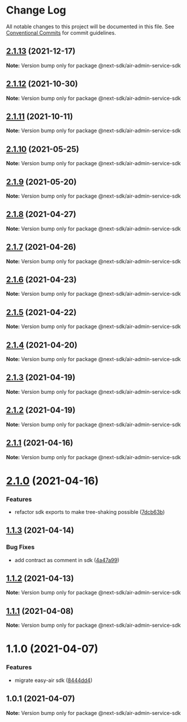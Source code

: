 # Change Log

All notable changes to this project will be documented in this file.
See [Conventional Commits](https://conventionalcommits.org) for commit guidelines.

## [2.1.13](https://github.com/easyops-cn/next-providers/compare/@next-sdk/air-admin-service-sdk@2.1.12...@next-sdk/air-admin-service-sdk@2.1.13) (2021-12-17)

**Note:** Version bump only for package @next-sdk/air-admin-service-sdk

## [2.1.12](https://github.com/easyops-cn/next-providers/compare/@next-sdk/air-admin-service-sdk@2.1.11...@next-sdk/air-admin-service-sdk@2.1.12) (2021-10-30)

**Note:** Version bump only for package @next-sdk/air-admin-service-sdk

## [2.1.11](https://github.com/easyops-cn/next-providers/compare/@next-sdk/air-admin-service-sdk@2.1.10...@next-sdk/air-admin-service-sdk@2.1.11) (2021-10-11)

**Note:** Version bump only for package @next-sdk/air-admin-service-sdk

## [2.1.10](https://github.com/easyops-cn/next-providers/compare/@next-sdk/air-admin-service-sdk@2.1.9...@next-sdk/air-admin-service-sdk@2.1.10) (2021-05-25)

**Note:** Version bump only for package @next-sdk/air-admin-service-sdk

## [2.1.9](https://github.com/easyops-cn/next-providers/compare/@next-sdk/air-admin-service-sdk@2.1.8...@next-sdk/air-admin-service-sdk@2.1.9) (2021-05-20)

**Note:** Version bump only for package @next-sdk/air-admin-service-sdk

## [2.1.8](https://github.com/easyops-cn/next-providers/compare/@next-sdk/air-admin-service-sdk@2.1.7...@next-sdk/air-admin-service-sdk@2.1.8) (2021-04-27)

**Note:** Version bump only for package @next-sdk/air-admin-service-sdk

## [2.1.7](https://github.com/easyops-cn/next-providers/compare/@next-sdk/air-admin-service-sdk@2.1.6...@next-sdk/air-admin-service-sdk@2.1.7) (2021-04-26)

**Note:** Version bump only for package @next-sdk/air-admin-service-sdk

## [2.1.6](https://github.com/easyops-cn/next-providers/compare/@next-sdk/air-admin-service-sdk@2.1.5...@next-sdk/air-admin-service-sdk@2.1.6) (2021-04-23)

**Note:** Version bump only for package @next-sdk/air-admin-service-sdk

## [2.1.5](https://github.com/easyops-cn/next-providers/compare/@next-sdk/air-admin-service-sdk@2.1.4...@next-sdk/air-admin-service-sdk@2.1.5) (2021-04-22)

**Note:** Version bump only for package @next-sdk/air-admin-service-sdk

## [2.1.4](https://github.com/easyops-cn/next-providers/compare/@next-sdk/air-admin-service-sdk@2.1.3...@next-sdk/air-admin-service-sdk@2.1.4) (2021-04-20)

**Note:** Version bump only for package @next-sdk/air-admin-service-sdk

## [2.1.3](https://github.com/easyops-cn/next-providers/compare/@next-sdk/air-admin-service-sdk@2.1.2...@next-sdk/air-admin-service-sdk@2.1.3) (2021-04-19)

**Note:** Version bump only for package @next-sdk/air-admin-service-sdk

## [2.1.2](https://github.com/easyops-cn/next-providers/compare/@next-sdk/air-admin-service-sdk@2.1.1...@next-sdk/air-admin-service-sdk@2.1.2) (2021-04-19)

**Note:** Version bump only for package @next-sdk/air-admin-service-sdk

## [2.1.1](https://github.com/easyops-cn/next-providers/compare/@next-sdk/air-admin-service-sdk@2.1.0...@next-sdk/air-admin-service-sdk@2.1.1) (2021-04-16)

**Note:** Version bump only for package @next-sdk/air-admin-service-sdk

# [2.1.0](https://github.com/easyops-cn/next-providers/compare/@next-sdk/air-admin-service-sdk@1.1.3...@next-sdk/air-admin-service-sdk@2.1.0) (2021-04-16)

### Features

- refactor sdk exports to make tree-shaking possible ([7dcb63b](https://github.com/easyops-cn/next-providers/commit/7dcb63bad6a7e6357c1c14ce9cf3ff9152c0c632))

## [1.1.3](https://github.com/easyops-cn/next-providers/compare/@next-sdk/air-admin-service-sdk@1.1.2...@next-sdk/air-admin-service-sdk@1.1.3) (2021-04-14)

### Bug Fixes

- add contract as comment in sdk ([4a47a99](https://github.com/easyops-cn/next-providers/commit/4a47a99b3ed7f3a366ba64121b71d9f27d07148d))

## [1.1.2](https://github.com/easyops-cn/next-providers/compare/@next-sdk/air-admin-service-sdk@1.1.1...@next-sdk/air-admin-service-sdk@1.1.2) (2021-04-13)

**Note:** Version bump only for package @next-sdk/air-admin-service-sdk

## [1.1.1](https://github.com/easyops-cn/next-providers/compare/@next-sdk/air-admin-service-sdk@1.1.0...@next-sdk/air-admin-service-sdk@1.1.1) (2021-04-08)

**Note:** Version bump only for package @next-sdk/air-admin-service-sdk

# 1.1.0 (2021-04-07)

### Features

- migrate easy-air sdk ([8444dd4](https://github.com/easyops-cn/next-providers/commit/8444dd49781a24e06d34d1b2581299030978e1c9))

## 1.0.1 (2021-04-07)

**Note:** Version bump only for package @next-sdk/air-admin-service-sdk
